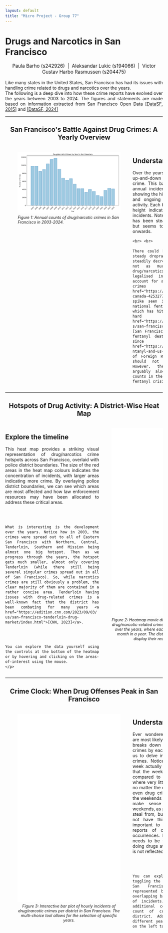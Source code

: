 ```yaml
---
layout: default
title: "Micro Project - Group 77"
---
```


<div class = "header" >
  <h1>Drugs and Narcotics in San Francisco</h1>
</div>

<div class="project-members" style="text-align: center; margin-top: 10px; font-size: 1.1em;">
  <p>Paula Barho (s242926) &nbsp;|&nbsp; Aleksandar Lukic (s194066) &nbsp;|&nbsp; Victor Gustav Harbo Rasmussen (s204475)</p>
</div>

<div class="introduction" markdown="1" style="max-width: 1200px; margin: 0 auto; text-align: justify; text-justify: inter-word;">
  Like many states in the United States, San Francisco has had its issues with handling crime related to drugs and narcotics over the years. <br>
  The following is a deep dive into how these crime reports have evolved over the years between 2003 to 2024. 
  The figures and statements are made based on information extracted from San Francisco Open Data <a href="https://data.sfgov.org/Public-Safety/Police-Department-Incident-Reports-2018-to-Present/wg3w-h783/about_data">[DataSF, 2015]</a> and <a href="https://data.sfgov.org/Public-Safety/Police-Department-Incident-Reports-Historical-2003/tmnf-yvry/about_data">[DataSF, 2024]</a> 
</div>

---

<div class = "figure-header" style="text-align: center; margin-bottom: 20px;">
  <h2>San Francisco's Battle Against Drug Crimes: A Yearly Overview</h2>
</div>

<div class="narrative-container" style="display: flex; align-items: flex-start; justify-content: space-between; width: 100%; max-width: 1200px; margin: 0 auto; overflow: hidden;">
  <figure class="image-container" style="flex: 1 1 65%; min-width: 65%; max-width: 65%; display: flex; justify-content: center; flex-direction: column; align-items: center;">
    <img src="/assets/figures/drug_crimes_by_year.png" alt="Figure 1" style="border:none; width: 100%; max-width: 100%; display: block;">
    <figcaption style="font-style: italic; font-size: 0.9em; margin-top: 5px;">Figure 1: Annual counts of drug/narcotic crimes in San Francisco in 2003-2024.</figcaption>
  </figure>
  
  <div class="text-container" style="flex: 1 1 35%; min-width: 35%; max-width: 35%; text-align: justify; word-break: break-word; overflow-wrap: break-word; hyphens: auto; min-width: 300px;">
    <h2>Understanding the Data</h2>
    <p>Over the years, San Francisco has faced an up-and-down battle against drug-related crime. This bar chart vividly illustrates the annual incidents of drug/narcotics crimes, showing the highs and lows of the city's past and ongoing efforts to curb illegal drug activity. Each bar represents a year, with the height indicating the number of reported incidents. Note how the number of incidents has been steadily decreasing since 2009, but seems to increase again from 2022 onwards.
    
    <br> <br>

    There could be numerous causes for the steady droprate. Crime overall has been steadily decreasing in San Francisco, but not as much as is reflected in drug/narcotics. Recreational cannabis was legalised in 2018 which would also account for a drop in marijuanna-related crimes <a href="https://www.bbc.com/news/world-us-canada-42532776">[BBC, 2018]</a>. The spike seen in 2022 could reflect the national fentanyl crisis facing America, which has hit San Francisco particularly hard <a href="https://www.sfchronicle.com/projects/san-francisco-drug-overdose-deaths">[San Francisco Chronicle, 2025]</a>, but fentanyl deaths have been on the rise since 2016 <a href="https://www.cfr.org/backgrounder/fentanyl-and-us-opioid-epidemic">[Council of Foreign Relations, 2025]</a>, so it should not only spike after 2022. However, the Corona epidemic could arguably also help explain the lower counts in the years 2020-2023 despite the fentanyl crisis.</p>
  </div>
</div>



---
<div class = "figure-header" style="text-align: center; margin-bottom: 20px;">
  <h2>Hotspots of Drug Activity: A District-Wise Heat Map</h2>
</div>

<div class="narrative-container" style="display: flex; align-items: flex-start; justify-content: space-between; width: 100%; max-width: 1200px; margin: 0 auto; overflow: hidden;">
  <div class="text-container" style="flex: 1 1 35%; min-width: 35%; max-width: 35%; text-align: justify; word-break: break-word; overflow-wrap: break-word; hyphens: auto; min-width: 300px;">
    <h2>Explore the timeline</h2>
    <p>This heat map provides a striking visual representation of drug/narcotics crime hotspots across San Francisco, overlaid with police district boundaries. The size of the red areas in the heat map colours indicates the concentration of incidents, with larger areas indicating more crime. By overlaying police district boundaries, we can see which areas are most affected and how law enforcement resources may have been allocated to address these critical areas.

  <br><br>

    What is interesting is the development over the years. Notice how in 2003, the crimes were spread out to all of Eastern San Francisco with Northern, Central, Tenderloin, Southern and Mission being almost one big hotspot. Then as we progress through the years, the hotspot gets much smaller, almost only covering Tenderloin (while there still being several singular crimes spread out in all of San Francisco). So, while narcotics crimes are still obviously a problem, the clear majority of them are contained in a rather concise area. Tenderloin having issues with drug-related crimes is a well-known fact that the district has been combating for many years <a href="https://edition.cnn.com/2023/09/03/us/san-francisco-tenderloin-drug-market/index.html">[CNN, 2023]</a>. 

  <br><br>

    You can explore the data yourself using the controls at the bottom of the heatmap or by hovering and clicking on the areas-of-interest using the mouse.  
    </p>
  </div>
  <figure class="image-container" style="flex: 1 1 65%; min-width: 65%; max-width: 65%; display: flex; flex-direction: column; align-items: center; justify-content: center;">
    <iframe src="/assets/html/A2_san_francisco_heatmapwithtime.html" 
            style="border:none; width: 100%; height: 600px; max-width: 100%; display: block;"></iframe>
    <figcaption style="font-style: italic; font-size: 0.9em; margin-top: 5px; text-align: center;">
      Figure 2: Heatmap movie diplaying the development of drug/narcotic-related crime incidents in San Fransisco over the years, where each frame corresponds to a month in a year. The districts are highlighted and display their respective counts. 
    </figcaption>
  </figure>

</div>


---

<div class = "figure-header" style="text-align: center; margin-bottom: 20px;">
  <h2>Crime Clock: When Drug Offenses Peak in San Francisco</h2>
</div>

<div class="narrative-container" style="display: flex; align-items: flex-start; justify-content: space-between; width: 100%; max-width: 1200px; margin: 0 auto; overflow: hidden;">
  <figure class="image-container" style="flex: 1 1 65%; min-width: 65%; max-width: 65%; display: flex; justify-content: center; flex-direction: column; align-items: center;">
    <iframe src="/assets/html/drug_crime_plot.html" style="border: 1px solid transparent; width: 100%; max-width: 1000px; height: 600px; display: block; flex-grow: 1;"></iframe> 
    <figcaption style="font-style: italic; font-size: 0.9em; margin-top: 5px; text-align: center;">
      Figure 3: Interactive bar plot of hourly incidents of drug/narcotic crimes per district in San Francisco. The multi-choice tool allows for the selection of specific years.
    </figcaption>
  </figure>
  <div class="text-container" style="flex: 1 1 35%; min-width: 35%; max-width: 35%; text-align: justify; word-break: break-word; overflow-wrap: break-word; hyphens: auto; min-width: 300px;">
    <h2>Understanding the Data</h2>
    <p>Ever wondered when drug-related crimes are most likely to occur? This interactive plot breaks down the number of drug/narcotic crimes by each hour of the day. This allows us to delve into the daily rhythms of drug crimes. Notice how much the day of the week actually affects crime rates. It is clear that the weekend sees less overall reports compared to weekdays - except for 5am where very little crime seems to occur at all no matter the day. It is interesting to see that even drug crimes seem to somewhat take the weekends off. For buglaries/theft it would make sense to see less crime over weekends, as people are home and harder to steal from, but the use of narcotics should not have this limitation. However, it is important to note that this data reflects reports of crimes and not the actual occurrences. For a crime to be reported it needs to be witnessed, and if people are doing drugs at home over the weekend that is not reflected in this data. 

  <br><br>

    You can explore this data yourself by toggling the various police districts in San Francisco. Each district is represented by a different color, with overlapping bars indicating the intensity of incidents. The hover tool provides additional context, showing the exact count of crimes for each hour and district. Additionally, you can select different years in the multi-select tool on the left top of the figure. 

  </p>
</div>
